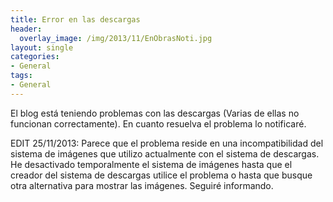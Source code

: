 ```yaml
---
title: Error en las descargas
header:
  overlay_image: /img/2013/11/EnObrasNoti.jpg
layout: single
categories:
- General
tags:
- General
---
```

El blog está teniendo problemas con las descargas (Varias de ellas no funcionan 
correctamente). En cuanto resuelva el problema lo notificaré.

EDIT 25/11/2013: Parece que el problema reside en una incompatibilidad del sistema 
de imágenes que utilizo actualmente con el sistema de descargas. He desactivado 
temporalmente el sistema de imágenes hasta que el creador del sistema de descargas 
utilice el problema o hasta que busque otra alternativa para mostrar las imágenes. 
Seguiré informando.
